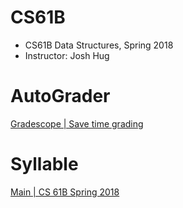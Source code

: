 # CS61B

- CS61B Data Structures, Spring 2018
- Instructor: Josh Hug

# AutoGrader

[Gradescope | Save time grading](https://www.gradescope.com/courses/20666)

# Syllable

[Main | CS 61B Spring 2018](https://sp18.datastructur.es/)
